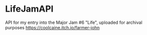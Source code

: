 # LifeJamAPI
API for my entry into the Major Jam #6 "Life", uploaded for archival purposes
https://coolcaine.itch.io/farmer-john
